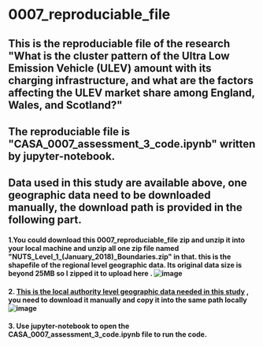 # 0007_reproduciable_file
## This is the reproduciable file of the research "What is the cluster pattern of the Ultra Low Emission Vehicle (ULEV) amount with its charging infrastructure, and what are the factors affecting the ULEV market share among England, Wales, and Scotland?"
## The reproduciable file is "CASA_0007_assessment_3_code.ipynb" written by jupyter-notebook.
## Data used in this study are available above, one geographic data need to be downloaded manually, the download path is provided in the following part. 
#### 1.You could download this 0007_reproduciable_file zip and unzip it into your local machine and unzip all one zip file named "NUTS_Level_1_(January_2018)_Boundaries.zip" in that. this is the shapefile of the regional level geographic data. Its original data size is beyond 25MB so I zipped it to upload here . ![image](https://user-images.githubusercontent.com/91874485/149977399-4a9f9630-be18-4848-9a8e-bdef0a74f8c5.png)

#### 2. [This is the local authority level geographic data needed in this study](https://geoportal.statistics.gov.uk/datasets/ons::local-authority-districts-may-2021-uk-bfe/about) , you need to download it manually and copy it into the same path locally![image](https://user-images.githubusercontent.com/91874485/149977634-1aa805c8-cd14-49ca-93ce-5c11d4d72b99.png)

#### 3. Use jupyter-notebook to open the CASA_0007_assessment_3_code.ipynb file to run the code.
